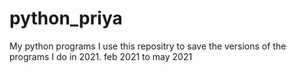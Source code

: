 # python_priya
My python programs
I use this repositry to save the versions of the programs I do in 2021.
feb 2021 to may 2021
